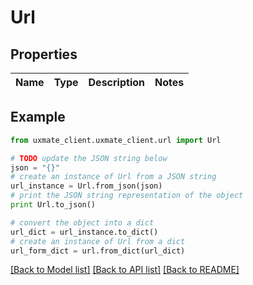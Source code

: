 # Url


## Properties
Name | Type | Description | Notes
------------ | ------------- | ------------- | -------------

## Example

```python
from uxmate_client.uxmate_client.url import Url

# TODO update the JSON string below
json = "{}"
# create an instance of Url from a JSON string
url_instance = Url.from_json(json)
# print the JSON string representation of the object
print Url.to_json()

# convert the object into a dict
url_dict = url_instance.to_dict()
# create an instance of Url from a dict
url_form_dict = url.from_dict(url_dict)
```
[[Back to Model list]](../README.md#documentation-for-models) [[Back to API list]](../README.md#documentation-for-api-endpoints) [[Back to README]](../README.md)


